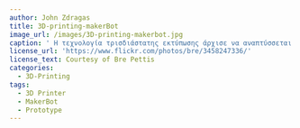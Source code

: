 ```yaml
---
author: John Zdragas
title: 3D-printing-makerBot
image_url: /images/3D-printing-makerbot.jpg
caption: ' Η τεχνολογία τρισδιάστατης εκτύπωσης άρχισε να αναπτύσσεται από την δεκαετία του 1980 με την χρήση διάφορων διαδικασιών και υλικών. Το 2009 έληξε το δίπλωμα ευρεσιτεχνίας FDM (fused deposition modeling), οπότε ήταν δυνατή η εμπορική χρήση του. Μερικούς μήνες μετά το MakerBot Cubcake CNC εμφανίστηκε στην αγορά ως μια μηχανή ταχείας εκτύπωσης πρωτοτύπων '
license_url: 'https://www.flickr.com/photos/bre/3458247336/'
license_text: Courtesy of Bre Pettis
categories:
  - 3D-Printing
tags:
  - 3D Printer
  - MakerBot
  - Prototype
---  
```

